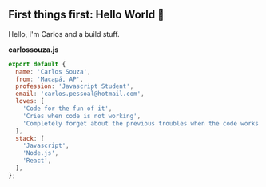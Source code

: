 ## First things first: Hello World 🚀
Hello, I'm Carlos and a build stuff.

**carlossouza.js**

```javascript
export default {
  name: 'Carlos Souza',
  from: 'Macapá, AP',
  profession: 'Javascript Student',
  email: 'carlos.pessoal@hotmail.com',
  loves: [
    'Code for the fun of it',
    'Cries when code is not working',
    'Completely forget about the previous troubles when the code works',
  ],
  stack: [
    'Javascript',
    'Node.js',
    'React',
  ],
};
```
